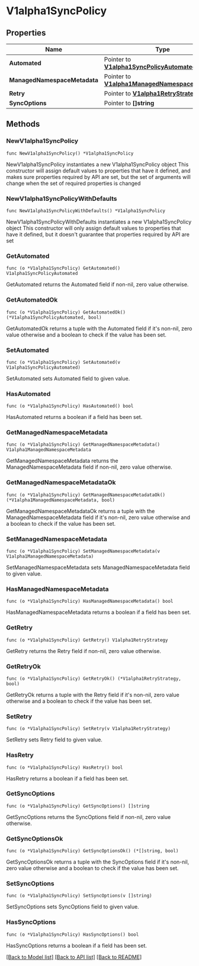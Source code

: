 # V1alpha1SyncPolicy

## Properties

Name | Type | Description | Notes
------------ | ------------- | ------------- | -------------
**Automated** | Pointer to [**V1alpha1SyncPolicyAutomated**](V1alpha1SyncPolicyAutomated.md) |  | [optional] 
**ManagedNamespaceMetadata** | Pointer to [**V1alpha1ManagedNamespaceMetadata**](V1alpha1ManagedNamespaceMetadata.md) |  | [optional] 
**Retry** | Pointer to [**V1alpha1RetryStrategy**](V1alpha1RetryStrategy.md) |  | [optional] 
**SyncOptions** | Pointer to **[]string** |  | [optional] 

## Methods

### NewV1alpha1SyncPolicy

`func NewV1alpha1SyncPolicy() *V1alpha1SyncPolicy`

NewV1alpha1SyncPolicy instantiates a new V1alpha1SyncPolicy object
This constructor will assign default values to properties that have it defined,
and makes sure properties required by API are set, but the set of arguments
will change when the set of required properties is changed

### NewV1alpha1SyncPolicyWithDefaults

`func NewV1alpha1SyncPolicyWithDefaults() *V1alpha1SyncPolicy`

NewV1alpha1SyncPolicyWithDefaults instantiates a new V1alpha1SyncPolicy object
This constructor will only assign default values to properties that have it defined,
but it doesn't guarantee that properties required by API are set

### GetAutomated

`func (o *V1alpha1SyncPolicy) GetAutomated() V1alpha1SyncPolicyAutomated`

GetAutomated returns the Automated field if non-nil, zero value otherwise.

### GetAutomatedOk

`func (o *V1alpha1SyncPolicy) GetAutomatedOk() (*V1alpha1SyncPolicyAutomated, bool)`

GetAutomatedOk returns a tuple with the Automated field if it's non-nil, zero value otherwise
and a boolean to check if the value has been set.

### SetAutomated

`func (o *V1alpha1SyncPolicy) SetAutomated(v V1alpha1SyncPolicyAutomated)`

SetAutomated sets Automated field to given value.

### HasAutomated

`func (o *V1alpha1SyncPolicy) HasAutomated() bool`

HasAutomated returns a boolean if a field has been set.

### GetManagedNamespaceMetadata

`func (o *V1alpha1SyncPolicy) GetManagedNamespaceMetadata() V1alpha1ManagedNamespaceMetadata`

GetManagedNamespaceMetadata returns the ManagedNamespaceMetadata field if non-nil, zero value otherwise.

### GetManagedNamespaceMetadataOk

`func (o *V1alpha1SyncPolicy) GetManagedNamespaceMetadataOk() (*V1alpha1ManagedNamespaceMetadata, bool)`

GetManagedNamespaceMetadataOk returns a tuple with the ManagedNamespaceMetadata field if it's non-nil, zero value otherwise
and a boolean to check if the value has been set.

### SetManagedNamespaceMetadata

`func (o *V1alpha1SyncPolicy) SetManagedNamespaceMetadata(v V1alpha1ManagedNamespaceMetadata)`

SetManagedNamespaceMetadata sets ManagedNamespaceMetadata field to given value.

### HasManagedNamespaceMetadata

`func (o *V1alpha1SyncPolicy) HasManagedNamespaceMetadata() bool`

HasManagedNamespaceMetadata returns a boolean if a field has been set.

### GetRetry

`func (o *V1alpha1SyncPolicy) GetRetry() V1alpha1RetryStrategy`

GetRetry returns the Retry field if non-nil, zero value otherwise.

### GetRetryOk

`func (o *V1alpha1SyncPolicy) GetRetryOk() (*V1alpha1RetryStrategy, bool)`

GetRetryOk returns a tuple with the Retry field if it's non-nil, zero value otherwise
and a boolean to check if the value has been set.

### SetRetry

`func (o *V1alpha1SyncPolicy) SetRetry(v V1alpha1RetryStrategy)`

SetRetry sets Retry field to given value.

### HasRetry

`func (o *V1alpha1SyncPolicy) HasRetry() bool`

HasRetry returns a boolean if a field has been set.

### GetSyncOptions

`func (o *V1alpha1SyncPolicy) GetSyncOptions() []string`

GetSyncOptions returns the SyncOptions field if non-nil, zero value otherwise.

### GetSyncOptionsOk

`func (o *V1alpha1SyncPolicy) GetSyncOptionsOk() (*[]string, bool)`

GetSyncOptionsOk returns a tuple with the SyncOptions field if it's non-nil, zero value otherwise
and a boolean to check if the value has been set.

### SetSyncOptions

`func (o *V1alpha1SyncPolicy) SetSyncOptions(v []string)`

SetSyncOptions sets SyncOptions field to given value.

### HasSyncOptions

`func (o *V1alpha1SyncPolicy) HasSyncOptions() bool`

HasSyncOptions returns a boolean if a field has been set.


[[Back to Model list]](../README.md#documentation-for-models) [[Back to API list]](../README.md#documentation-for-api-endpoints) [[Back to README]](../README.md)


